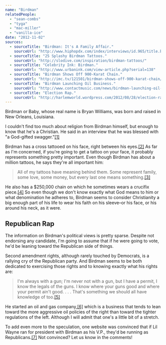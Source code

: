 ```yaml
---
name: "Birdman"
relatedPeople:
  - "sean-combs"
  - "tyga"
  - "mac-miller"
  - "vanilla-ice"
date: "2012-11-02"
sources:
  - sourceTitle: "Birdman: It's A Family Affair."
    sourceUrl: "http://www.hiphopdx.com/index/interviews/id.965/title.birdman-its-a-family-affair"
  - sourceTitle: "25 Splashy Birdman Tattoos."
    sourceUrl: "http://slodive.com/inspiration/birdman-tattoos/"
  - sourceTitle: "Celebrity Ink: Birdman."
    sourceUrl: "http://www.urbanink.com/view-article.php?serial=138"
  - sourceTitle: "Birdman Shows Off 900-Karat Chain."
    sourceUrl: "http://imc.tv/121501/birdman-shows-off-900-karat-chain/"
  - sourceTitle: "Birdman Launching Oil Business."
    sourceUrl: "http://www.contactmusic.com/news/birdman-launching-oil-business_1129418"
  - sourceTitle: "Election Rap."
    sourceUrl: "http://harlemworld.wordpress.com/2012/08/28/election-rap/"
---
```


Birdman or Baby, whose real name is Bryan Williams, was born and raised in New Orleans, Louisiana.

I couldn't find too much about religion from Birdman himself, but enough to know that he's a Christian. He said in an interview that he was blessed with "a God-gifted swagger."<a class="source-citation" href="#http://www.hiphopdx.com/index/interviews/id.965/title.birdman-its-a-family-affair" title="Birdman: It&apos;s A Family Affair.">[1]</a>

Birdman has a cross tattooed on his face, right between his eyes.<a class="source-citation" href="#http://slodive.com/inspiration/birdman-tattoos/" title="25 Splashy Birdman Tattoos.">[2]</a> As far as I'm concerned, if you're going to get a tattoo on your face, it probably represents something pretty important. Even though Birdman has about a million tattoos, he says they're all important him:

>All of my tattoos have meaning behind them. Some represent family, some love, some money, but every last one means something.<a class="source-citation" href="#http://www.urbanink.com/view-article.php?serial=138" title="Celebrity Ink: Birdman.">[3]</a>

He also has a $250,000 chain on which he sometimes wears a crucifix piece.<a class="source-citation" href="#http://imc.tv/121501/birdman-shows-off-900-karat-chain/" title="Birdman Shows Off 900-Karat Chain.">[4]</a> So even though we don't know exactly what God means to him or what denomination he adheres to, Birdman seems to consider Christianity a big enough part of his life to wear his faith on his sleeve–or his face, or his around his neck, as it were.


## Republican Rap

The information on Birdman's political views is pretty sparse. Despite not endorsing any candidate, I'm going to assume that if he were going to vote, he'd be leaning toward the Republican side of things.

Second amendment rights, although rarely touched by Democrats, is a rallying cry of the Republican party. And Birdman seems to be both dedicated to exercising those rights and to knowing exactly what his rights are:

>I'm always with a gun; I'm never not with a gun, but I have a permit, I know the legals of the guns. I know where your guns good and where your permit ain't good. . . . That's something we should all have knowledge of too.<a class="source-citation" href="#http://www.hiphopdx.com/index/interviews/id.965/title.birdman-its-a-family-affair" title="Birdman: It&apos;s A Family Affair.">[5]</a>

He started an oil and gas company,<a class="source-citation" href="#http://www.contactmusic.com/news/birdman-launching-oil-business_1129418" title="Birdman Launching Oil Business.">[6]</a> which is a business that tends to lean toward the more aggressive oil policies of the right than toward the tighter regulations of the left. Although I will admit that one's a little bit of a stretch.

To add even more to the speculation, one website was convinced that if Lil Wayne ran for president with Birdman as his V.P., they'd be running as Republicans.<a class="source-citation" href="#http://harlemworld.wordpress.com/2012/08/28/election-rap/" title="Election Rap.">[7]</a> Not convinced? Let us know in the comments!
